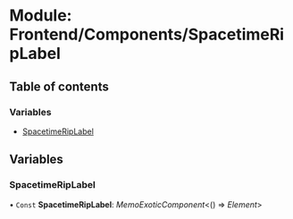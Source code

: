 # Module: Frontend/Components/SpacetimeRipLabel

## Table of contents

### Variables

- [SpacetimeRipLabel](frontend_components_spacetimeriplabel.md#spacetimeriplabel)

## Variables

### SpacetimeRipLabel

• `Const` **SpacetimeRipLabel**: _MemoExoticComponent_<() => _Element_\>
